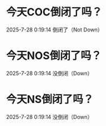 # 今天COC倒闭了吗？

2025-7-28 0:19:14 倒闭了（Not Down）

# 今天NOS倒闭了吗？

2025-7-28 0:19:14 没倒闭（Down）

# 今天NS倒闭了吗？

2025-7-28 0:19:14 没倒闭（Down）

